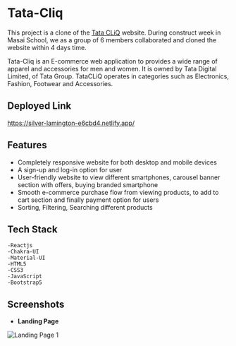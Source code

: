 

# Tata-Cliq

This project is a clone of the [Tata CLiQ](https://www.tatacliq.com/) website. During construct week in Masai School, we as a group of 6 members collaborated and cloned the website within 4 days time.

Tata-Cliq  is an E-commerce web application to provides a wide range of apparel and accessories for men and women. It is owned by Tata Digital Limited, of Tata Group. TataCLiQ operates in categories such as Electronics, Fashion, Footwear and Accessories.

## Deployed Link

https://silver-lamington-e6cbd4.netlify.app/

## Features

- Completely responsive website for both desktop and mobile devices
- A sign-up and log-in option for user
- User-friendly website to view different smartphones, carousel banner section with offers, buying branded smartphone
- Smooth e-commerce purchase flow from viewing products, to add to cart section and finally payment option for users
- Sorting, Filtering, Searching different products

## Tech Stack

    -Reactjs
    -Chakra-UI
    -Material-UI
    -HTML5 
    -CSS3 
    -JavaScript 
    -Bootstrap5



## Screenshots

- **Landing Page**

![Landing Page 1](https://github.com/SUMAN-24/Tata-Cliq/blob/main/Website%20Sneak%20Peeks/Landing%20Page%201.png)

